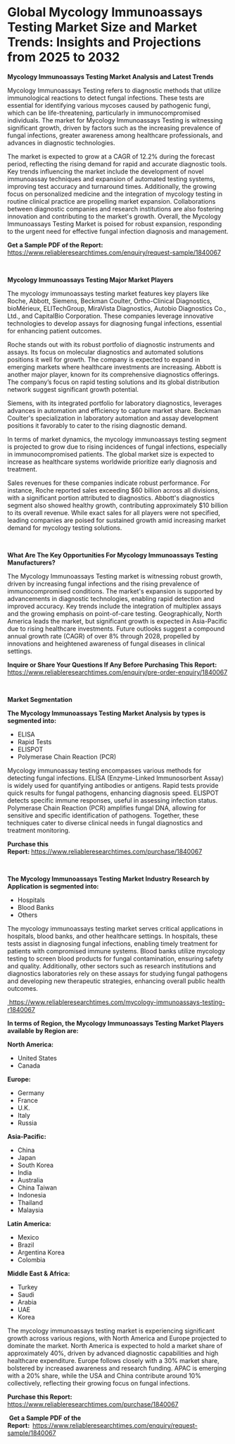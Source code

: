 <p><h1>Global Mycology Immunoassays Testing Market Size and Market Trends: Insights and Projections from 2025 to 2032</h1></p><p><strong>Mycology Immunoassays Testing Market Analysis and Latest Trends</strong></p>
<p><p>Mycology Immunoassays Testing refers to diagnostic methods that utilize immunological reactions to detect fungal infections. These tests are essential for identifying various mycoses caused by pathogenic fungi, which can be life-threatening, particularly in immunocompromised individuals. The market for Mycology Immunoassays Testing is witnessing significant growth, driven by factors such as the increasing prevalence of fungal infections, greater awareness among healthcare professionals, and advances in diagnostic technologies.</p><p>The market is expected to grow at a CAGR of 12.2% during the forecast period, reflecting the rising demand for rapid and accurate diagnostic tools. Key trends influencing the market include the development of novel immunoassay techniques and expansion of automated testing systems, improving test accuracy and turnaround times. Additionally, the growing focus on personalized medicine and the integration of mycology testing in routine clinical practice are propelling market expansion. Collaborations between diagnostic companies and research institutions are also fostering innovation and contributing to the market's growth. Overall, the Mycology Immunoassays Testing Market is poised for robust expansion, responding to the urgent need for effective fungal infection diagnosis and management.</p></p>
<p><strong>Get a Sample PDF of the Report:&nbsp;</strong> <a href="https://www.reliableresearchtimes.com/enquiry/request-sample/1840067?utm_campaign=2180&utm_medium=2&utm_source=Github&utm_content=ia&utm_term=19042025&utm_id=mycology-immunoassays-testing">https://www.reliableresearchtimes.com/enquiry/request-sample/1840067</a></p>
<p>&nbsp;</p>
<p><strong>Mycology Immunoassays Testing Major Market Players</strong></p>
<p><p>The mycology immunoassays testing market features key players like Roche, Abbott, Siemens, Beckman Coulter, Ortho-Clinical Diagnostics, bioMérieux, ELITechGroup, MiraVista Diagnostics, Autobio Diagnostics Co., Ltd., and CapitalBio Corporation. These companies leverage innovative technologies to develop assays for diagnosing fungal infections, essential for enhancing patient outcomes.</p><p>Roche stands out with its robust portfolio of diagnostic instruments and assays. Its focus on molecular diagnostics and automated solutions positions it well for growth. The company is expected to expand in emerging markets where healthcare investments are increasing. Abbott is another major player, known for its comprehensive diagnostics offerings. The company’s focus on rapid testing solutions and its global distribution network suggest significant growth potential.</p><p>Siemens, with its integrated portfolio for laboratory diagnostics, leverages advances in automation and efficiency to capture market share. Beckman Coulter's specialization in laboratory automation and assay development positions it favorably to cater to the rising diagnostic demand. </p><p>In terms of market dynamics, the mycology immunoassays testing segment is projected to grow due to rising incidences of fungal infections, especially in immunocompromised patients. The global market size is expected to increase as healthcare systems worldwide prioritize early diagnosis and treatment.</p><p>Sales revenues for these companies indicate robust performance. For instance, Roche reported sales exceeding $60 billion across all divisions, with a significant portion attributed to diagnostics. Abbott's diagnostics segment also showed healthy growth, contributing approximately $10 billion to its overall revenue. While exact sales for all players were not specified, leading companies are poised for sustained growth amid increasing market demand for mycology testing solutions.</p></p>
<p>&nbsp;</p>
<p><strong>What Are The Key Opportunities For Mycology Immunoassays Testing Manufacturers?</strong></p>
<p><p>The Mycology Immunoassays Testing market is witnessing robust growth, driven by increasing fungal infections and the rising prevalence of immunocompromised conditions. The market's expansion is supported by advancements in diagnostic technologies, enabling rapid detection and improved accuracy. Key trends include the integration of multiplex assays and the growing emphasis on point-of-care testing. Geographically, North America leads the market, but significant growth is expected in Asia-Pacific due to rising healthcare investments. Future outlooks suggest a compound annual growth rate (CAGR) of over 8% through 2028, propelled by innovations and heightened awareness of fungal diseases in clinical settings.</p></p>
<p><strong>Inquire or Share Your Questions If Any Before Purchasing This Report:</strong> <a href="https://www.reliableresearchtimes.com/enquiry/pre-order-enquiry/1840067?utm_campaign=2180&utm_medium=2&utm_source=Github&utm_content=ia&utm_term=19042025&utm_id=mycology-immunoassays-testing">https://www.reliableresearchtimes.com/enquiry/pre-order-enquiry/1840067</a></p>
<p>&nbsp;</p>
<p><strong>Market Segmentation</strong></p>
<p><strong>The Mycology Immunoassays Testing Market Analysis by types is segmented into:</strong></p>
<p><ul><li>ELISA</li><li>Rapid Tests</li><li>ELISPOT</li><li>Polymerase Chain Reaction (PCR)</li></ul></p>
<p><p>Mycology immunoassay testing encompasses various methods for detecting fungal infections. ELISA (Enzyme-Linked Immunosorbent Assay) is widely used for quantifying antibodies or antigens. Rapid tests provide quick results for fungal pathogens, enhancing diagnosis speed. ELISPOT detects specific immune responses, useful in assessing infection status. Polymerase Chain Reaction (PCR) amplifies fungal DNA, allowing for sensitive and specific identification of pathogens. Together, these techniques cater to diverse clinical needs in fungal diagnostics and treatment monitoring.</p></p>
<p><strong>Purchase this Report:&nbsp;</strong><a href="https://www.reliableresearchtimes.com/purchase/1840067?utm_campaign=2180&utm_medium=2&utm_source=Github&utm_content=ia&utm_term=19042025&utm_id=mycology-immunoassays-testing">https://www.reliableresearchtimes.com/purchase/1840067</a></p>
<p>&nbsp;</p>
<p><strong>The Mycology Immunoassays Testing Market Industry Research by Application is segmented into:</strong></p>
<p><ul><li>Hospitals</li><li>Blood Banks</li><li>Others</li></ul></p>
<p><p>The mycology immunoassays testing market serves critical applications in hospitals, blood banks, and other healthcare settings. In hospitals, these tests assist in diagnosing fungal infections, enabling timely treatment for patients with compromised immune systems. Blood banks utilize mycology testing to screen blood products for fungal contamination, ensuring safety and quality. Additionally, other sectors such as research institutions and diagnostics laboratories rely on these assays for studying fungal pathogens and developing new therapeutic strategies, enhancing overall public health outcomes.</p></p>
<p><a href="https://www.reliableresearchtimes.com/mycology-immunoassays-testing-r1840067?utm_campaign=2180&utm_medium=2&utm_source=Github&utm_content=ia&utm_term=19042025&utm_id=mycology-immunoassays-testing">&nbsp;https://www.reliableresearchtimes.com/mycology-immunoassays-testing-r1840067</a></p>
<p><strong>In terms of Region, the Mycology Immunoassays Testing Market Players available by Region are:</strong></p>
<p>
    <p> <strong> North America: </strong>
        <ul>
            <li>United States</li>
            <li>Canada</li>
        </ul>
        </p> 
    <p> <strong> Europe: </strong>
        <ul>
            <li>Germany</li>
            <li>France</li>
            <li>U.K.</li>
            <li>Italy</li>
            <li>Russia</li>
        </ul>
        </p> 
    <p> <strong> Asia-Pacific: </strong>
        <ul>
            <li>China</li>
            <li>Japan</li>
            <li>South Korea</li>
            <li>India</li>
            <li>Australia</li>
            <li>China Taiwan</li>
            <li>Indonesia</li>
            <li>Thailand</li>
            <li>Malaysia</li>
        </ul>
        </p> 
    <p> <strong> Latin America: </strong>
        <ul>
            <li>Mexico</li>
            <li>Brazil</li>
            <li>Argentina Korea</li>
            <li>Colombia</li>
        </ul>
        </p> 
    <p> <strong> Middle East & Africa: </strong>
        <ul>
            <li>Turkey</li>
            <li>Saudi</li>
            <li>Arabia</li>
            <li>UAE</li>
            <li>Korea</li>
        </ul>
    </p>
    </p>
<p><p>The mycology immunoassays testing market is experiencing significant growth across various regions, with North America and Europe projected to dominate the market. North America is expected to hold a market share of approximately 40%, driven by advanced diagnostic capabilities and high healthcare expenditure. Europe follows closely with a 30% market share, bolstered by increased awareness and research funding. APAC is emerging with a 20% share, while the USA and China contribute around 10% collectively, reflecting their growing focus on fungal infections.</p></p>
<p><strong>Purchase this Report: </strong><a href="https://www.reliableresearchtimes.com/purchase/1840067?utm_campaign=2180&utm_medium=2&utm_source=Github&utm_content=ia&utm_term=19042025&utm_id=mycology-immunoassays-testing">https://www.reliableresearchtimes.com/purchase/1840067</a></p>
<p>&nbsp;<strong>Get a Sample PDF of the Report:&nbsp;&nbsp;</strong><a href="https://www.reliableresearchtimes.com/enquiry/request-sample/1840067?utm_campaign=2180&utm_medium=2&utm_source=Github&utm_content=ia&utm_term=19042025&utm_id=mycology-immunoassays-testing">https://www.reliableresearchtimes.com/enquiry/request-sample/1840067</a></p>
<p><strong></strong></p>
<p><p></p><p></p><p></p></p>